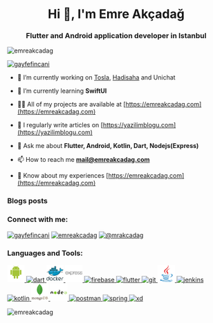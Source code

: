 <h1 align="center">Hi 👋, I'm Emre Akçadağ</h1>
<h3 align="center">Flutter and Android application developer in Istanbul</h3>

<p align="left"> <img src="https://komarev.com/ghpvc/?username=emreakcadag&label=Profile%20views&color=0e75b6&style=flat" alt="emreakcadag" /> </p>

<p align="left"> <a href="https://twitter.com/mrakcadag" target="blank"><img src="https://img.shields.io/twitter/follow/akcadagdev?logo=twitter&style=for-the-badge" alt="gayfefincani" /></a> </p>

- 🔭 I’m currently working on [Tosla](https://play.google.com/store/apps/details?id=com.akode.tosla&hl=tr&gl=US), [Hadisaha](https://apps.apple.com/tr/app/hadisaha/id1529257561) and Unichat

- 🌱 I’m currently learning **SwiftUI**

- 👨‍💻 All of my projects are available at [https://emreakcadag.com](https://emreakcadag.com)

- 📝 I regularly write articles on [https://yazilimblogu.com](https://yazilimblogu.com)

- 💬 Ask me about **Flutter, Android, Kotlin, Dart, Nodejs(Express)**

- 📫 How to reach me **mail@emreakcadag.com**

- 📄 Know about my experiences [https://emreakcadag.com](https://emreakcadag.com)

### Blogs posts
<!-- BLOG-POST-LIST:START -->
<!-- BLOG-POST-LIST:END -->

<h3 align="left">Connect with me:</h3>
<p align="left">
<a href="https://twitter.com/gayfefincani" target="blank"><img align="center" src="https://cdn.jsdelivr.net/npm/simple-icons@3.0.1/icons/twitter.svg" alt="gayfefincani" height="30" width="40" /></a>
<a href="https://linkedin.com/in/emreakcadag" target="blank"><img align="center" src="https://cdn.jsdelivr.net/npm/simple-icons@3.0.1/icons/linkedin.svg" alt="emreakcadag" height="30" width="40" /></a>
<a href="https://medium.com/@mrakcadag" target="blank"><img align="center" src="https://cdn.jsdelivr.net/npm/simple-icons@3.0.1/icons/medium.svg" alt="@mrakcadag" height="30" width="40" /></a>
</p>

<h3 align="left">Languages and Tools:</h3>
<p align="left"> <a href="https://developer.android.com" target="_blank"> <img src="https://raw.githubusercontent.com/devicons/devicon/master/icons/android/android-original-wordmark.svg" alt="android" width="40" height="40"/> </a> <a href="https://dart.dev" target="_blank"> <img src="https://www.vectorlogo.zone/logos/dartlang/dartlang-icon.svg" alt="dart" width="40" height="40"/> </a> <a href="https://www.docker.com/" target="_blank"> <img src="https://raw.githubusercontent.com/devicons/devicon/master/icons/docker/docker-original-wordmark.svg" alt="docker" width="40" height="40"/> </a> <a href="https://expressjs.com" target="_blank"> <img src="https://raw.githubusercontent.com/devicons/devicon/master/icons/express/express-original-wordmark.svg" alt="express" width="40" height="40"/> </a> <a href="https://firebase.google.com/" target="_blank"> <img src="https://www.vectorlogo.zone/logos/firebase/firebase-icon.svg" alt="firebase" width="40" height="40"/> </a> <a href="https://flutter.dev" target="_blank"> <img src="https://www.vectorlogo.zone/logos/flutterio/flutterio-icon.svg" alt="flutter" width="40" height="40"/> </a> <a href="https://git-scm.com/" target="_blank"> <img src="https://www.vectorlogo.zone/logos/git-scm/git-scm-icon.svg" alt="git" width="40" height="40"/> </a> <a href="https://www.java.com" target="_blank"> <img src="https://raw.githubusercontent.com/devicons/devicon/master/icons/java/java-original.svg" alt="java" width="40" height="40"/> </a> <a href="https://www.jenkins.io" target="_blank"> <img src="https://www.vectorlogo.zone/logos/jenkins/jenkins-icon.svg" alt="jenkins" width="40" height="40"/> </a> <a href="https://kotlinlang.org" target="_blank"> <img src="https://www.vectorlogo.zone/logos/kotlinlang/kotlinlang-icon.svg" alt="kotlin" width="40" height="40"/> </a> <a href="https://www.mongodb.com/" target="_blank"> <img src="https://raw.githubusercontent.com/devicons/devicon/master/icons/mongodb/mongodb-original-wordmark.svg" alt="mongodb" width="40" height="40"/> </a> <a href="https://nodejs.org" target="_blank"> <img src="https://raw.githubusercontent.com/devicons/devicon/master/icons/nodejs/nodejs-original-wordmark.svg" alt="nodejs" width="40" height="40"/> </a> <a href="https://postman.com" target="_blank"> <img src="https://www.vectorlogo.zone/logos/getpostman/getpostman-icon.svg" alt="postman" width="40" height="40"/> </a> <a href="https://spring.io/" target="_blank"> <img src="https://www.vectorlogo.zone/logos/springio/springio-icon.svg" alt="spring" width="40" height="40"/> </a> <a href="https://www.adobe.com/products/xd.html" target="_blank"> <img src="https://cdn.worldvectorlogo.com/logos/adobe-xd.svg" alt="xd" width="40" height="40"/> </a> </p>

<p><img align="center" src="https://github-readme-stats.vercel.app/api/top-langs?username=emreakcadag&show_icons=true&locale=en&layout=compact" alt="emreakcadag" /></p>

